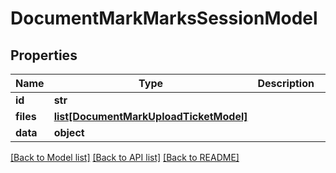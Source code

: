 # DocumentMarkMarksSessionModel

## Properties
Name | Type | Description | Notes
------------ | ------------- | ------------- | -------------
**id** | **str** |  | [optional] 
**files** | [**list[DocumentMarkUploadTicketModel]**](DocumentMarkUploadTicketModel.md) |  | [optional] 
**data** | **object** |  | [optional] 

[[Back to Model list]](../README.md#documentation-for-models) [[Back to API list]](../README.md#documentation-for-api-endpoints) [[Back to README]](../README.md)

